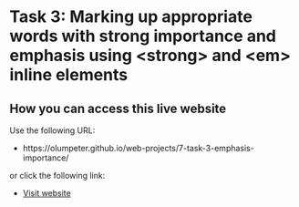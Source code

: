 # Task 3: Marking up appropriate words with strong importance and emphasis using &lt;strong&gt; and &lt;em&gt; inline elements 

## How you can access this live website
<p>Use the following URL:</p>
<ul>
  <li>https://olumpeter.github.io/web-projects/7-task-3-emphasis-importance/</li>
</ul>
<p>or click the following link:</p> 
<ul>
  <li><a href="https://olumpeter.github.io/web-projects/7-task-3-emphasis-importance/">
    Visit website</a></li>
</ul>
